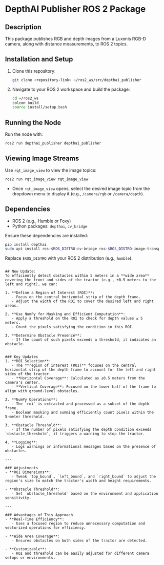 
# DepthAI Publisher ROS 2 Package

## Description
This package publishes RGB and depth images from a Luxonis RGB-D camera, along with distance measurements, to ROS 2 topics.

## Installation and Setup
1. Clone this repository:
   ```bash
   git clone <repository-link> ~/ros2_ws/src/depthai_publisher
   ```

2. Navigate to your ROS 2 workspace and build the package:
   ```bash
   cd ~/ros2_ws
   colcon build
   source install/setup.bash
   ```

## Running the Node
Run the node with:
```bash
ros2 run depthai_publisher depthai_publisher
```

## Viewing Image Streams
Use `rqt_image_view` to view the image topics:
```bash
ros2 run rqt_image_view rqt_image_view
```
* Once `rqt_image_view` opens, select the desired image topic from the dropdown menu to display it (e.g., `/camera/rgb` or `/camera/depth`).

## Dependencies
- ROS 2 (e.g., Humble or Foxy)
- Python packages: `depthai`, `cv_bridge`

Ensure these dependencies are installed:
```bash
pip install depthai
sudo apt install ros-$ROS_DISTRO-cv-bridge ros-$ROS_DISTRO-image-transport
```

Replace `$ROS_DISTRO` with your ROS 2 distribution (e.g., `humble`).
```

## New Update:
To efficiently detect obstacles within 5 meters in a **wide area** covering the front and sides of the tractor (e.g., ±0.5 meters to the left and right), we can:

1. **Define a Region of Interest (ROI)**:
   - Focus on the central horizontal strip of the depth frame.
   - Adjust the width of the ROI to cover the desired left and right areas.
   
2. **Use NumPy for Masking and Efficient Computation**:
   - Apply a threshold on the ROI to check for depth values ≤ 5 meters.
   - Count the pixels satisfying the condition in this ROI.

3. **Determine Obstacle Presence**:
   - If the count of such pixels exceeds a threshold, it indicates an obstacle.


### Key Updates
1. **ROI Selection**:
   - The **region of interest (ROI)** focuses on the central horizontal strip of the depth frame to account for the left and right sides of the tractor.
   - **Horizontal Coverage**: Calculated as ±0.5 meters from the camera's center.
   - **Vertical Coverage**: Focused on the lower half of the frame to align with ground-level obstacles.

2. **NumPy Operations**:
   - The `roi` is extracted and processed as a subset of the depth frame.
   - Boolean masking and summing efficiently count pixels within the 5-meter threshold.

3. **Obstacle Threshold**:
   - If the number of pixels satisfying the depth condition exceeds `obstacle_threshold`, it triggers a warning to stop the tractor.

4. **Logging**:
   - Logs warnings or informational messages based on the presence of obstacles.

---

### Adjustments
- **ROI Dimensions**:
   - Tweak `top_bound`, `left_bound`, and `right_bound` to adjust the region's size to match the tractor's width and height requirements.
   
- **Obstacle Threshold**:
   - Set `obstacle_threshold` based on the environment and application sensitivity.

---

### Advantages of This Approach
- **Real-Time Efficiency**:
   - Uses a focused region to reduce unnecessary computation and vectorized operations for efficiency.
   
- **Wide Area Coverage**:
   - Ensures obstacles on both sides of the tractor are detected.
   
- **Customizable**:
   - ROI and threshold can be easily adjusted for different camera setups or environments.